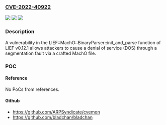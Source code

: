 ### [CVE-2022-40922](https://cve.mitre.org/cgi-bin/cvename.cgi?name=CVE-2022-40922)
![](https://img.shields.io/static/v1?label=Product&message=n%2Fa&color=blue)
![](https://img.shields.io/static/v1?label=Version&message=n%2Fa&color=blue)
![](https://img.shields.io/static/v1?label=Vulnerability&message=n%2Fa&color=brighgreen)

### Description

A vulnerability in the LIEF::MachO::BinaryParser::init_and_parse function of LIEF v0.12.1 allows attackers to cause a denial of service (DOS) through a segmentation fault via a crafted MachO file.

### POC

#### Reference
No PoCs from references.

#### Github
- https://github.com/ARPSyndicate/cvemon
- https://github.com/bladchan/bladchan

